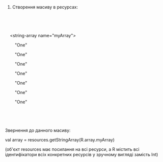 1.  Створення масиву в ресурсах: 
    

<?xml version="1.0" encoding="utf-8"?> 

<resources> 

    <string-array name="myArray"> 

        <item>"One"</item> 

        <item>"One"</item> 

        <item>"One"</item> 

        <item>"One"</item> 

        <item>"One"</item> 

        <item>"One"</item> 

        <item>"One"</item> 

    </string-array> 

</resources> 

Звернення до данного масиву: 

val array = resources.getStringArray(R.array.myArray) 

(об'єкт resources має посилання на всі ресурси, а R містить всі ідентифікатори всіх конкретних ресурсів у зручному вигляді замість Int)